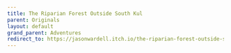 ```yaml
---
title: The Riparian Forest Outside South Kul
parent: Originals
layout: default
grand_parent: Adventures
redirect_to: https://jasonwardell.itch.io/the-riparian-forest-outside-south-kul
---
```

